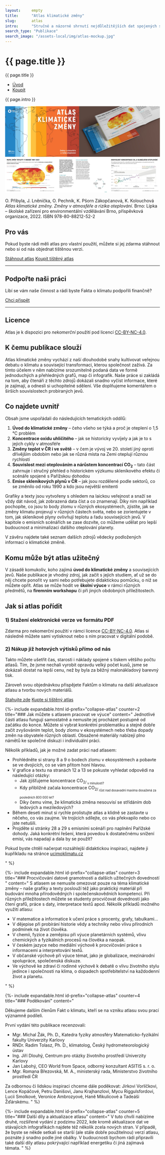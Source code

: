 ```yaml
---
layout:     empty
title:      "Atlas klimatické změny"
slug:       atlas
intro:      "Stručné a názorné shrnutí nejdůležitějších dat spojených s klimatickou změnou, které laikům umožní pochopit základní souvislosti. Funguje jako samostatná publikace pro zájemce z řad veřejnosti i coby didaktická pomůcka pro lektory a učitele. Jako podklad posloužily naše infografiky, které jsme doplnili vysvětlujícími texty."
search_type: "Publikace"
search_image: "/assets-local/img/atlas-mockup.jpg"
---
```


<div id="{{ site.data.lang.navigation.first-id }}" class="section pb-0">
    <div class="container between-navbars">
        <h1>{{ page.title }}</h1>
    </div>
</div>
<div id="secondary-navbar" class="section">
    <div class="container page-title">{{ page.title }}</div>
    <ul class="container">
        <li><a class="home" href="#{{ site.data.lang.navigation.first-id }}">Úvod</a></li>
        <li><a href="/atlas-obchod">Koupit</a></li>
    </ul>
  </div>
<div class="section pt-0">
    <div class="container">
        <div class="row" markdown="on">
            <div class="col-md-12 col-lg-9">
                <p class="lead py-4">{{ page.intro }}</p>
                <img src="/assets-local/img/atlas-preview.jpg" class="img-fluid mb-1" alt="Alas klimatické změny">
                <p>O. Přibyla, J. Lněnička, O. Pechník, K. Pšorn Zákopčanová, K. Kolouchová <em>Atlas klimatické změny. Změny v atmosféře a rizika oteplování</em>. Brno: Lipka – školské zařízení pro environmentální vzdělávání Brno, příspěvková organizace, 2022. ISBN 978-80-88212-52-2</p>
            </div>
            <div class="col-md-12 col-lg-3">
                <h2>Pro vás</h2>
                <p>Pokud byste rádi měli atlas pro vlastní použití, můžete si jej zdarma stáhnout nebo si od nás objednat tištěnou verzi.</p>
                <a href="/assets-local/files/atlas-klimaticke-zmeny.pdf" target="_blank" class="btn btn-secondary"><i class="fas fa-fw fa-file-download"></i> Stáhnout atlas</a>
                <a href="/atlas-obchod" class="btn btn-primary"><i class="fas fa-fw fa-atlas"></i> Koupit tištěný atlas</a>
                <hr />
                <h2>Podpořte naši práci</h2>
                <p>Líbí se vám naše činnost a rádi byste Fakta o klimatu podpořili finančně?</p>
                <a href="{{ site.fundraising }}" class="btn btn-primary"><i class="fas fa-fw fa-heart"></i> Chci přispět</a>
                <hr />
                <h2>Licence</h2>
                <p>Atlas je k dispozici pro <em>nekomerční</em> použití pod licencí <a href="https://creativecommons.org/licenses/by-nc/4.0/deed.cs" title="Uveďte původ-Neužívejte komerčně 4.0 Mezinárodní" rel="license">CC-BY-NC-4.0</a>.</p>
            </div>
        </div>
    </div>
</div>

<div class="section"><div class="container" markdown="1">

## K čemu publikace slouží

Atlas klimatické změny vychází z naší dlouhodobé snahy kultivovat veřejnou debatu o klimatu a související transformaci, kterou společnost zažívá. Za tímto účelem v něm nabízíme srozumitelně podaná data ve formě jednoduchých a přehledných grafů, map či infografik.
Naše práce si zakládá na tom, aby čtenáři z těchto zdrojů dokázali snadno vyčíst informace, které je zajímají, a odnesli si uchopitelné sdělení. Vše doplňujeme komentářem o širších souvislostech probíraných jevů.

## Co najdete uvnitř

Obsah jsme uspořádali do následujících tematických oddílů:

1. **Úvod do klimatické změny** – čeho všeho se týká a proč je oteplení o 1,5 °C problém
2. **Koncentrace oxidu uhličitého** – jak se historicky vyvíjely a jak je to s jejich cykly v atmosféře
3. **Změny teplot v ČR i ve světě** – v čem je vývoj ve 20. století jiný oproti dřívějším obdobím nebo jak se různá místa na Zemi oteplují různou rychlostí
4. **Souvislost mezi oteplováním a nárůstem koncentrací CO<sub>2</sub>** – tato část zahrnuje i stručný přehled o historickém výzkumu skleníkového efektu či scénáře spojené s Pařížskou dohodou
5. **Emise skleníkových plynů v ČR** – jak jsou rozdělené podle sektorů, co se změnilo od roku 1990 a kdo jsou největší emitenti

Grafiky a texty jsou vytvořeny s  ohledem na laickou veřejnost a snaží se vždy dát návod, jak zobrazená data číst a co znamenají. Díky nim například pochopíte, co jsou to body zlomu v různých ekosystémech, zjistíte, jak se změny klimatu projevují v různých částech světa, nebo se zorientujete v tom, jak skleníkové plyny ovlivňují teplotu a řadu souvisejících jevů. V kapitole o emisních scénářích se zase dozvíte, co můžeme udělat pro lepší budoucnost a minimalizaci dalšího oteplování planety.

V závěru najdete také seznam dalších zdrojů vědecky podložených informací o klimatické změně.

## Komu může být atlas užitečný


V zásadě komukoliv, koho zajímá **úvod do klimatické změny** a souvisejících jevů.  Naše publikace je vhodný zdroj, jak začít s jejich studiem, ať už se do něj chcete ponořit vy sami nebo potřebujete didaktickou pomůcku, o niž se můžete opřít.
Atlas se může hodit ve **školní výuce** v rámci různých předmětů, na **firemním workshopu** či při jiných obdobných příležitostech.


## Jak si atlas pořídit

### 1) Stažení elektronické verze ve formátu PDF

Zdarma pro nekomerční použití v rámci licence [CC-BY-NC-4.0](https://creativecommons.org/licenses/by-nc/4.0/deed.cs). Atlas si následně můžete sami vytisknout nebo s ním pracovat v digitální podobě.

### 2) Nákup již hotových výtisků přímo od nás

Takto můžete ušetřit čas, starosti i náklady spojené s tiskem většího počtu atlasů. Tím, že jsme nechali vyrobit opravdu velký počet kusů, jsme se dokázali dostat na lepší cenu, než by byla za běžný malonákladový barevný tisk.

Zároveň svou objednávkou přispějete Faktům o klimatu na další aktualizace atlasu a tvorbu nových materiálů.

<a href="/assets-local/files/atlas-klimaticke-zmeny.pdf" target="_blank" class="btn btn-secondary"><i class="fas fa-fw fa-file-download"></i> Stahujte zde</a> <a href="/atlas-obchod" class="btn btn-primary"><i class="fas fa-fw fa-atlas"></i> Kupte si tištěný atlas</a>

{%- include expandable.html id-prefix="collapse-atlas" counter=2 title="### Jak můžete s atlasem pracovat ve výuce"
content="
Jednotlivé části atlasu fungují samostatně a nemusíte jej procházet postupně od začátku do konce. Můžete si vybrat konkrétní problematiku a stejně dobře začít zvyšováním teplot, body zlomu v ekosystémech nebo třeba dopady změn na obyvatele různých oblastí. Obsažené materiály nabízejí plno námětů ke společné diskuzi i individuální práci.

Několik příkladů, jak je možné zadat práci nad atlasem:


* Prohlédněte si strany 8 a 9 o bodech zlomu v ekosystémech a pobavte se ve dvojicích, co se vám přitom honí hlavou.
* V grafice a textu na stranách 12 a 13 se pokuste vyhledat odpovědi na následující otázky:
   * Jak zjišťujeme koncentrace CO<sub>2/<sub> v minulosti?
   * Kdy přibližně začala koncentrace CO<sub>2/<sub> růst nad dosavadní maxima dosažená za posledních 800 000 let?
   * Díky čemu víme, že  klimatická změna nesouvisí se střídáním dob ledových a meziledových?
* Během deseti minut si rychle prolistujte atlas a klidně se zastavte u něčeho, co vás zaujme. Ve trojicích sdílejte, co vás překvapilo nebo co jste netušili.
* Projděte si stránky 28 a 29 s emisními scénáři pro naplnění Pařížské dohody. Jaká konkrétní řešení, která povedou k dostatečnému snížení emisí, vás napadají a dala by se použít?

Pokud byste chtěli načerpat rozsáhlejší didaktickou inspiraci, najdete ji kupříkladu na stránce [ucimoklimatu.cz](https://ucimoklimatu.cz)

" %}

{%- include expandable.html id-prefix="collapse-atlas" counter=3 title="### Procvičování datové gramotnosti a dalších užitečných dovedností "
content="
S atlasem se nemusíte omezovat pouze na téma klimatické změny – naše grafiky a texty poslouží též jako praktický materiál při budování mnoha přírodovědných i společenskovědních kompetencí.
Při různých příležitostech můžete se studenty procvičovat dovednosti jako čtení grafů, práce s daty, interpretace textů apod.
Několik příkladů možného využití atlasu:
* V matematice a informatice k učení práce s procenty, grafy, tabulkami…
* V dějepise při probírání historie vědy a techniky nebo vlivu přírodních podmínek na život člověka.
* V chemii, fyzice a zeměpisu při výuce planetárních systémů, vlivu chemických a fyzikálních procesů na člověka a naopak.
* V českém jazyce nebo mediální výchově k procvičování práce s informacemi a interpretování textů.
* V občanské výchově při výuce témat, jako je globalizace, mezinárodní spolupráce, společenská diskuze.
* Ve výchově ke zdraví či rodinné výchově k debatě o vlivu životního stylu jedince i společnosti na klima, o dopadech spotřebitelství na každodenní život a planetu.

" %}

{%- include expandable.html id-prefix="collapse-atlas" counter=4 title="### Poděkování"
content="

Děkujeme dalším členům Fakt o klimatu, kteří se na vzniku atlasu svou prací významně podíleli.

První vydání této publikace recenzovali:

* Mgr. Michal Žák, Ph. D., Katedra fyziky atmosféry Matematicko-fyzikální fakulty Univerzity Karlovy
* RNDr. Radim Tolasz, Ph. D., klimatolog, Český hydrometeorologický ústav
* Ing. Jiří Dlouhý, Centrum pro otázky životního prostředí Univerzity Karlovy
* Jan Labohý, CEO World from Space, odborný konzultant ASITIS s. r. o.
* Mgr. Romana Březovská, M. A., ministerský rada, Ministerstvo životního prostředí ČR

Za odbornou či lidskou inspiraci chceme dále poděkovat: Jirkovi Vorlíčkovi, Lence Kopáčové, Petru Danišovi, Janu Krajhanzlovi, Mycu Riggulsfordovi, Lucii Smolkové, Veronice Ambrozyové, Haně Mikulicové a Tadeáši Žďárskému.
" %}

{%- include expandable.html id-prefix="collapse-atlas" counter=5 title="### Další díly a aktualizace atlasu"
content="
V tuto chvíli nabízíme druhé, rozšířené vydání z podzimu 2022, kde kromě aktualizace dat ve stávajících infografikách najdete též několik zcela nových stran. V případě, že byste se někde setkali se starší (ale stále dobře použitelnou) verzí atlasu, poznáte ji snadno podle jiné obálky.
V budoucnosti bychom rádi připravili také další díly atlasu pokrývající například energetiku či jiná zajímavá témata.
" %}
</div></div>
